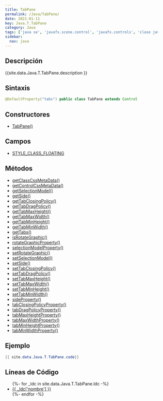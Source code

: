 ```yaml
---
title: TabPane
permalink: /Java/TabPane/
date: 2021-01-11
key: Java.T.TabPane
category: Java
tags: ['java se', 'javafx.scene.control', 'javafx.controls', 'clase java', 'JavaFX 2.0']
sidebar: 
  nav: java
---
```


## Descripción
{{site.data.Java.T.TabPane.description }}

## Sintaxis
~~~java
@DefaultProperty("tabs") public class TabPane extends Control
~~~

## Constructores
* [TabPane()](/Java/TabPane/TabPane/)

## Campos
* [STYLE_CLASS_FLOATING](/Java/TabPane/STYLE_CLASS_FLOATING)

## Métodos
* [getClassCssMetaData()](/Java/TabPane/getClassCssMetaData)
* [getControlCssMetaData()](/Java/TabPane/getControlCssMetaData)
* [getSelectionModel()](/Java/TabPane/getSelectionModel)
* [getSide()](/Java/TabPane/getSide)
* [getTabClosingPolicy()](/Java/TabPane/getTabClosingPolicy)
* [getTabDragPolicy()](/Java/TabPane/getTabDragPolicy)
* [getTabMaxHeight()](/Java/TabPane/getTabMaxHeight)
* [getTabMaxWidth()](/Java/TabPane/getTabMaxWidth)
* [getTabMinHeight()](/Java/TabPane/getTabMinHeight)
* [getTabMinWidth()](/Java/TabPane/getTabMinWidth)
* [getTabs()](/Java/TabPane/getTabs)
* [isRotateGraphic()](/Java/TabPane/isRotateGraphic)
* [rotateGraphicProperty()](/Java/TabPane/rotateGraphicProperty)
* [selectionModelProperty()](/Java/TabPane/selectionModelProperty)
* [setRotateGraphic()](/Java/TabPane/setRotateGraphic)
* [setSelectionModel()](/Java/TabPane/setSelectionModel)
* [setSide()](/Java/TabPane/setSide)
* [setTabClosingPolicy()](/Java/TabPane/setTabClosingPolicy)
* [setTabDragPolicy()](/Java/TabPane/setTabDragPolicy)
* [setTabMaxHeight()](/Java/TabPane/setTabMaxHeight)
* [setTabMaxWidth()](/Java/TabPane/setTabMaxWidth)
* [setTabMinHeight()](/Java/TabPane/setTabMinHeight)
* [setTabMinWidth()](/Java/TabPane/setTabMinWidth)
* [sideProperty()](/Java/TabPane/sideProperty)
* [tabClosingPolicyProperty()](/Java/TabPane/tabClosingPolicyProperty)
* [tabDragPolicyProperty()](/Java/TabPane/tabDragPolicyProperty)
* [tabMaxHeightProperty()](/Java/TabPane/tabMaxHeightProperty)
* [tabMaxWidthProperty()](/Java/TabPane/tabMaxWidthProperty)
* [tabMinHeightProperty()](/Java/TabPane/tabMinHeightProperty)
* [tabMinWidthProperty()](/Java/TabPane/tabMinWidthProperty)

## Ejemplo
~~~java
{{ site.data.Java.T.TabPane.code}}
~~~

## Líneas de Código
<ul>
{%- for _ldc in site.data.Java.T.TabPane.ldc -%}
   <li>
       <a href="{{_ldc['url'] }}">{{ _ldc['nombre'] }}</a>
   </li>
{%- endfor -%}
</ul>
